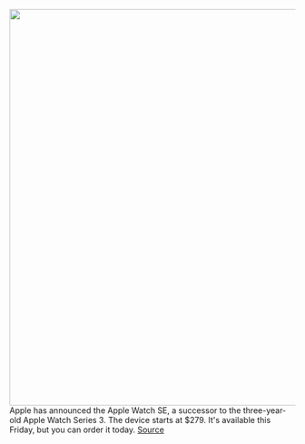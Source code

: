 <img src='https://cdn.vox-cdn.com/thumbor/aORnNvOx_nnoiHzrgAK-VFXH71E=/0x0:1073x605/1200x800/filters:focal(452x218:622x388)/cdn.vox-cdn.com/uploads/chorus_image/image/67410318/download__1_.0.png' width='700px' /><br/>
Apple has announced the Apple Watch SE, a successor to the three-year-old Apple Watch Series 3. The device starts at $279. It's available this Friday, but you can order it today.
<a href='https://www.theverge.com/2020/9/15/21432363/apple-watch-se-price-features-specs-series-3-successor'> Source <a/>
